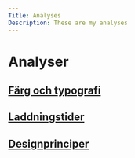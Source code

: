 ```yaml
---
Title: Analyses
Description: These are my analyses
---
```


Analyser
=======================

<a href="%base_url%/analysis/01_colors"><h2>Färg och typografi</h2></a>
<a href="%base_url%/analysis/02_load"><h2>Laddningstider</h2></a>
<a href="%base_url%/analysis/03_design_principles"><h2>Designprinciper</h2></a>
